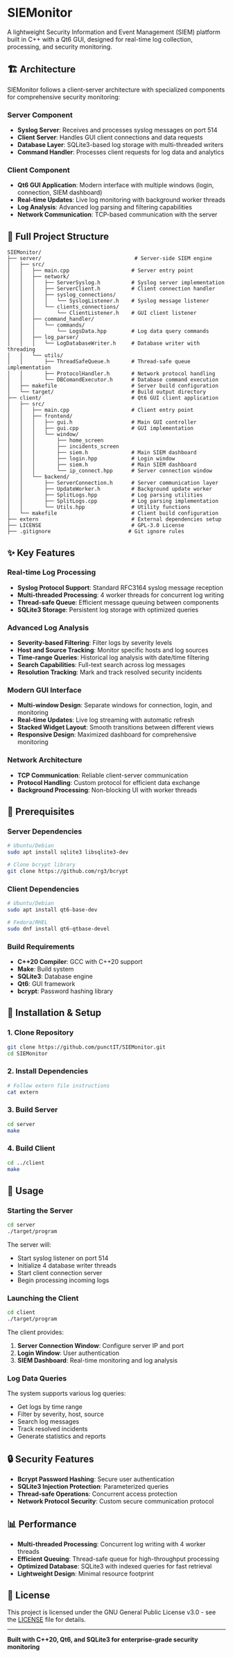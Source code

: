 # SIEMonitor

A lightweight Security Information and Event Management (SIEM) platform built in C++ with a Qt6 GUI, designed for real-time log collection, processing, and security monitoring.

## 🏗️ Architecture

SIEMonitor follows a client-server architecture with specialized components for comprehensive security monitoring:

### Server Component
- **Syslog Server**: Receives and processes syslog messages on port 514
- **Client Server**: Handles GUI client connections and data requests
- **Database Layer**: SQLite3-based log storage with multi-threaded writers
- **Command Handler**: Processes client requests for log data and analytics

### Client Component
- **Qt6 GUI Application**: Modern interface with multiple windows (login, connection, SIEM dashboard)
- **Real-time Updates**: Live log monitoring with background worker threads
- **Log Analysis**: Advanced log parsing and filtering capabilities
- **Network Communication**: TCP-based communication with the server

## 📁 Full Project Structure

```
SIEMonitor/
├── server/                              # Server-side SIEM engine
│   ├── src/
│   │   ├── main.cpp                    # Server entry point
│   │   ├── network/
│   │   │   ├── ServerSyslog.h          # Syslog server implementation
│   │   │   ├── ServerClient.h          # Client connection handler
│   │   │   ├── syslog_connections/
│   │   │   │   └── SyslogListener.h    # Syslog message listener
│   │   │   └── clients_connections/
│   │   │       └── ClientListener.h    # GUI client listener
│   │   ├── command_handler/
│   │   │   └── commands/
│   │   │       └── LogsData.hpp        # Log data query commands
│   │   ├── log_parser/
│   │   │   └── LogDatabaseWriter.h     # Database writer with threading
│   │   └── utils/
│   │       ├── ThreadSafeQueue.h       # Thread-safe queue implementation
│   │       ├── ProtocolHandler.h       # Network protocol handling
│   │       └── DBComandExecutor.h      # Database command execution
│   ├── makefile                        # Server build configuration
│   └── target/                         # Build output directory
├── client/                             # Qt6 GUI client application
│   ├── src/
│   │   ├── main.cpp                    # Client entry point
│   │   ├── frontend/
│   │   │   ├── gui.h                   # Main GUI controller
│   │   │   ├── gui.cpp                 # GUI implementation
│   │   │   └── window/
│   │   │       ├── home_screen        
│   │   │       ├── incidents_screen
│   │   │       ├── siem.h              # Main SIEM dashboard
│   │   │       ├── login.hpp           # Login window
│   │   │       ├── siem.h              # Main SIEM dashboard
│   │   │       └── ip_connect.hpp      # Server connection window
│   │   └── backend/
│   │       ├── ServerConnection.h      # Server communication layer
│   │       ├── UpdateWorker.h          # Background update worker
│   │       ├── SplitLogs.hpp           # Log parsing utilities
│   │       ├── SplitLogs.cpp           # Log parsing implementation
│   │       └── Utils.hpp               # Utility functions
│   └── makefile                        # Client build configuration
├── extern                              # External dependencies setup
├── LICENSE                             # GPL-3.0 License
├── .gitignore                         # Git ignore rules
```

## ✨ Key Features

### Real-time Log Processing
- **Syslog Protocol Support**: Standard RFC3164 syslog message reception
- **Multi-threaded Processing**: 4 worker threads for concurrent log writing
- **Thread-safe Queue**: Efficient message queuing between components
- **SQLite3 Storage**: Persistent log storage with optimized queries

### Advanced Log Analysis
- **Severity-based Filtering**: Filter logs by severity levels
- **Host and Source Tracking**: Monitor specific hosts and log sources
- **Time-range Queries**: Historical log analysis with date/time filtering
- **Search Capabilities**: Full-text search across log messages
- **Resolution Tracking**: Mark and track resolved security incidents

### Modern GUI Interface
- **Multi-window Design**: Separate windows for connection, login, and monitoring
- **Real-time Updates**: Live log streaming with automatic refresh
- **Stacked Widget Layout**: Smooth transitions between different views
- **Responsive Design**: Maximized dashboard for comprehensive monitoring

### Network Architecture
- **TCP Communication**: Reliable client-server communication
- **Protocol Handling**: Custom protocol for efficient data exchange
- **Background Processing**: Non-blocking UI with worker threads

## 🔧 Prerequisites

### Server Dependencies
```bash
# Ubuntu/Debian
sudo apt install sqlite3 libsqlite3-dev

# Clone bcrypt library
git clone https://github.com/rg3/bcrypt
```

### Client Dependencies
```bash
# Ubuntu/Debian
sudo apt install qt6-base-dev

# Fedora/RHEL
sudo dnf install qt6-qtbase-devel
```

### Build Requirements
- **C++20 Compiler**: GCC with C++20 support
- **Make**: Build system
- **SQLite3**: Database engine
- **Qt6**: GUI framework
- **bcrypt**: Password hashing library

## 🚀 Installation & Setup

### 1. Clone Repository
```bash
git clone https://github.com/punctIT/SIEMonitor.git
cd SIEMonitor
```

### 2. Install Dependencies
```bash
# Follow extern file instructions
cat extern
```

### 3. Build Server
```bash
cd server
make
```

### 4. Build Client
```bash
cd ../client
make
```

## 📖 Usage

### Starting the Server
```bash
cd server
./target/program
```
The server will:
- Start syslog listener on port 514
- Initialize 4 database writer threads
- Start client connection server
- Begin processing incoming logs

### Launching the Client
```bash
cd client
./target/program
```
The client provides:
1. **Server Connection Window**: Configure server IP and port
2. **Login Window**: User authentication
3. **SIEM Dashboard**: Real-time monitoring and log analysis

### Log Data Queries
The system supports various log queries:
- Get logs by time range
- Filter by severity, host, source
- Search log messages
- Track resolved incidents
- Generate statistics and reports

## 🔒 Security Features

- **Bcrypt Password Hashing**: Secure user authentication
- **SQLite3 Injection Protection**: Parameterized queries
- **Thread-safe Operations**: Concurrent access protection
- **Network Protocol Security**: Custom secure communication protocol

## 📊 Performance

- **Multi-threaded Processing**: Concurrent log writing with 4 worker threads
- **Efficient Queuing**: Thread-safe queue for high-throughput processing
- **Optimized Database**: SQLite3 with indexed queries for fast retrieval
- **Lightweight Design**: Minimal resource footprint

## 📝 License

This project is licensed under the GNU General Public License v3.0 - see the [LICENSE](LICENSE) file for details.

---

**Built with C++20, Qt6, and SQLite3 for enterprise-grade security monitoring**